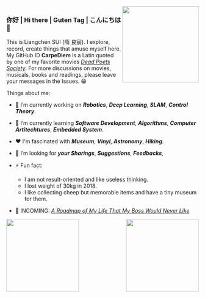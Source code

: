 <img align='right' src='https://user-images.githubusercontent.com/5713670/87202985-820dcb80-c2b6-11ea-9f56-7ec461c497c3.gif' width='200"'>

### 你好 | Hi there | Guten Tag | こんにちは 👋

This is Liangchen SUI (隋 良宸). I explore, record, create things that amuse myself here. My GitHub ID **CarpeDiem** is a Latin quoted by one of my favorite movies _[Dead Poets Society](https://en.wikipedia.org/wiki/Dead_Poets_Society)_. For more discussions on movies, musicals, books and readings, please leave your messages in the Issues. 😁

Things about me:

- 🔭 I’m currently working on **_Robotics_**, **_Deep Learning_**, **_SLAM_**, **_Control Theory_**.
- 🌱 I’m currently learning **_Software Development_**, **_Algorithms_**, **_Computer Artitechtures_**, **_Embedded System_**.
- ❤️ I'm fascinated with **_Museum_**, **_Vinyl_**, **_Astronomy_**, **_Hiking_**.
- 🤔 I’m looking for **_your Sharings_**, **_Suggestions_**, **_Feedbacks_**,
- ⚡ Fun fact:
  - I am not result-oriented and like useless thinking.
  - I lost weight of 30kg in 2018.
  - I like collecting cheep but memorable items and have a tiny museum for them.

- 👀 INCOMING: _[A Roadmap of My Life That My Boss Would Never Like]()_

<!-- ![CarpeDiem1012's Most used languages](https://github-readme-stats.vercel.app/api/top-langs/?username=CarpeDiem1012&layout=compact&hide_border=true&langs_count=10&theme=aura) -->

<!-- ![CarpeDiem1012's GitHub stats](https://github-readme-stats.vercel.app/api?username=CarpeDiem1012&count_private=true&hide_border=true&show_icons=true&theme=aura) -->

<img align='right' src='https://github-readme-stats.vercel.app/api/top-langs/?username=CarpeDiem1012&hide_border=true&langs_count=10&theme=aura' height="190">

<img align='left' src='https://github-readme-stats.vercel.app/api?username=CarpeDiem1012&count_private=true&hide_border=true&show_icons=true&theme=aura' height="190">

<!-- ![](https://visitor-badge.glitch.me/badge?page_id=CarpeDiem1012) -->
